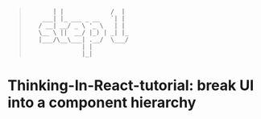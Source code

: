 > ```     _               __  
>        | |             /  | 
>     ___| |_ ___ _ __   `| | 
>    / __| __/ _ \ '_ \   | | 
>    \__ \ ||  __/ |_) | _| |_
>    |___/\__\___| .__/  \___/
>                | |          
>                |_|          
> ```

# Thinking-In-React-tutorial: break UI into a component hierarchy
